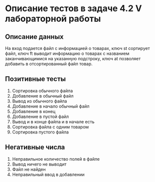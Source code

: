 # Описание тестов в задаче 4.2 V лабораторной работы
## Описание данных
На вход подается файл с информацией о товарах, ключ st сортирует файл, ключ ft выводит информацию о товарах с названием заканчивающимися на указанную подстроку, ключ at позволяет добавить в отсортированный файл товар.
## Позитивные тесты
1. Сортировка обычного файла
2. Добавление в обычный файл
3. Вывод из обычного файла
4. Добавление в начало обычный файл
5. Добавление в конец
6. Добавление в пустой файл
7. Вывод и в конце файла и в начале есть
8. Сортировка файла с одним товаром
9. Сортировка пустого файла
## Негативные числа
1. Неправильное количество полей в файле
2. Вывод ничего не выводит
3. Файл не найден
4. Неправильный ввод в добавлении